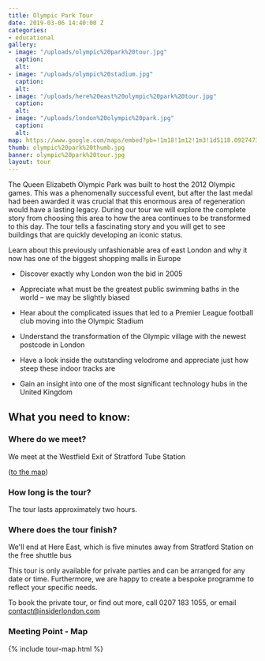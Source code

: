 ```yaml
---
title: Olympic Park Tour
date: 2019-03-06 14:40:00 Z
categories:
- educational
gallery:
- image: "/uploads/olympic%20park%20tour.jpg"
  caption: 
  alt: 
- image: "/uploads/olympic%20stadium.jpg"
  caption: 
  alt: 
- image: "/uploads/here%20east%20olympic%20park%20tour.jpg"
  caption: 
  alt: 
- image: "/uploads/london%20olympic%20park.jpg"
  caption: 
  alt: 
map: https://www.google.com/maps/embed?pb=!1m18!1m12!1m3!1d5118.092747367401!2d-0.012447458616203467!3d51.54163061814692!2m3!1f0!2f0!3f0!3m2!1i1024!2i768!4f13.1!3m3!1m2!1s0x0%3A0x4f03219e6ec28ba!2sStratford+Station!5e0!3m2!1sen!2suk!4v1552320935478
thumb: olympic%20park%20thumb.jpg
banner: olympic%20park%20tour.jpg
layout: tour
---
```


The Queen Elizabeth Olympic Park was built to host the 2012 Olympic games.  This was a phenomenally successful event, but after the last medal had been awarded it was crucial that this enormous area of regeneration would have a lasting legacy.  During our tour we will explore the complete story from choosing this area to how the area continues to be transformed to this day.  The tour tells a fascinating story and you will get to see buildings that are quickly developing an iconic status. 

 

Learn about this previously unfashionable area of east London and why it now has one of the biggest shopping malls in Europe 

* Discover exactly why London won the bid in 2005 

* Appreciate what must be the greatest public swimming baths in the world – we may be slightly biased 

* Hear about the complicated issues that led to a Premier League football club moving into the Olympic Stadium 

* Understand the transformation of the Olympic village with the newest postcode in London 

* Have a look inside the outstanding velodrome and appreciate just how steep these indoor tracks are 

* Gain an insight into one of the most significant technology hubs in the United Kingdom 

## What you need to know:

### Where do we meet?

We meet at the Westfield Exit of Stratford Tube Station

 ([to the map](#map))

### How long is the tour?

The tour lasts approximately two hours.

### Where does the tour finish?

We'll end at Here East, which is five minutes away from Stratford Station on the free shuttle bus
            

This tour is only available for private parties and can be arranged for any date or time. Furthermore, we are happy to create a bespoke programme to reflect your specific needs.

To book the private tour, or find out more, call 0207 183 1055, or email <a href="mailto:contact@insiderlondon.com">contact@insiderlondon.com</a>        


<h3 id="map">Meeting Point - Map</h3>
{% include tour-map.html %}